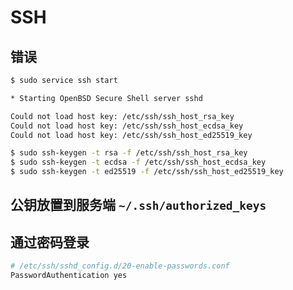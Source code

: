 # SSH

## 错误

```bash
$ sudo service ssh start

* Starting OpenBSD Secure Shell server sshd

Could not load host key: /etc/ssh/ssh_host_rsa_key
Could not load host key: /etc/ssh/ssh_host_ecdsa_key
Could not load host key: /etc/ssh/ssh_host_ed25519_key
```

```bash
$ sudo ssh-keygen -t rsa -f /etc/ssh/ssh_host_rsa_key
$ sudo ssh-keygen -t ecdsa -f /etc/ssh/ssh_host_ecdsa_key
$ sudo ssh-keygen -t ed25519 -f /etc/ssh/ssh_host_ed25519_key
```

## 公钥放置到服务端 `~/.ssh/authorized_keys`

## 通过密码登录

```bash
# /etc/ssh/sshd_config.d/20-enable-passwords.conf
PasswordAuthentication yes
```
